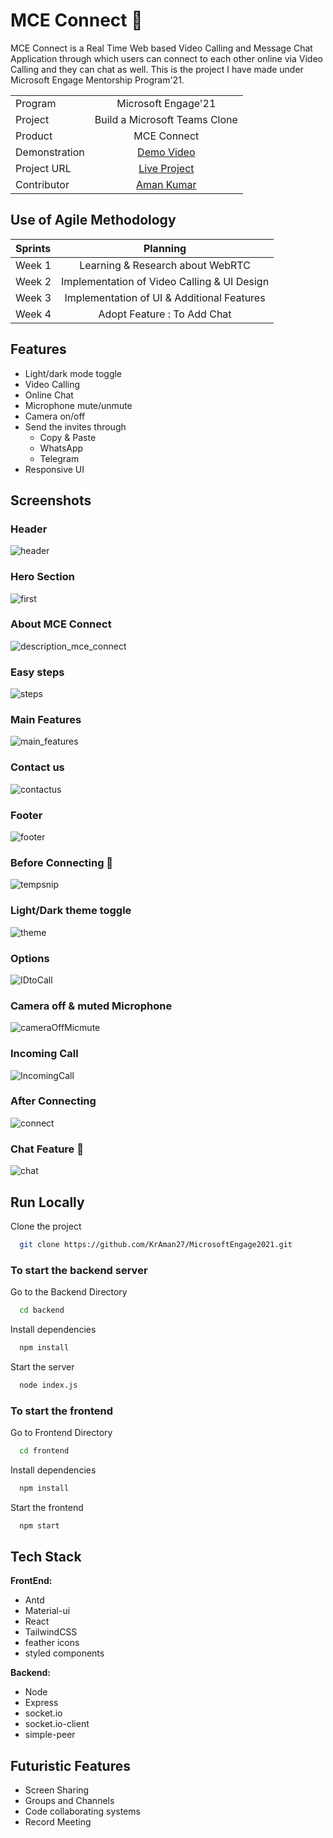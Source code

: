 
# MCE Connect 📸

MCE Connect is a Real Time Web based Video Calling and Message Chat Application through which users can connect to each other online via Video Calling and they can chat as well. This is the project I have made under Microsoft Engage Mentorship Program'21. 

|||
| :------------- | :----------: | 
|  Program |Microsoft Engage'21 |
| Project  | Build a Microsoft Teams Clone |
| Product | MCE Connect |
| Demonstration | [Demo Video](https://youtu.be/cGFqhX9sLCg) |
| Project URL | [Live Project](https://mce-connect.netlify.app) |
|Contributor|[Aman Kumar](https://www.linkedin.com/in/amankumar2702)|

## Use of Agile Methodology

|Sprints|Planning|
| :------------- | :----------: | 
|  Week 1 | Learning & Research about WebRTC |
|  Week 2 | Implementation of Video Calling & UI Design|
|  Week 3 | Implementation of UI & Additional Features|
|  Week 4 | Adopt Feature : To Add Chat |

## Features

- Light/dark mode toggle
- Video Calling
- Online Chat
- Microphone mute/unmute
- Camera on/off
- Send the invites through 
    - Copy & Paste
    - WhatsApp
    - Telegram
- Responsive UI

## Screenshots

### Header
![header](https://user-images.githubusercontent.com/67097430/125348132-76495f00-e379-11eb-8133-cfefad3d615a.PNG)

### Hero Section
![first](https://user-images.githubusercontent.com/67097430/125347794-fb804400-e378-11eb-9d12-562dc33badbe.PNG)

### About MCE Connect
![description_mce_connect](https://user-images.githubusercontent.com/67097430/125347824-05a24280-e379-11eb-94c7-d87450ac400e.PNG)

### Easy steps
![steps](https://user-images.githubusercontent.com/67097430/125348048-5ade5400-e379-11eb-8a07-b98fb06b10c5.PNG)

### Main Features 
![main_features](https://user-images.githubusercontent.com/67097430/125348068-63368f00-e379-11eb-8601-a9213dd6c89b.PNG)

### Contact us
![contactus](https://user-images.githubusercontent.com/67097430/125348096-6c276080-e379-11eb-8420-27c27699c46e.PNG)

### Footer
![footer](https://user-images.githubusercontent.com/67097430/125348115-7184ab00-e379-11eb-83e2-8b54cc4c614b.PNG)

### Before Connecting 🤵
![tempsnip](https://user-images.githubusercontent.com/67097430/125348229-94af5a80-e379-11eb-9ef3-f4a0a95d8282.png)

### Light/Dark theme toggle
![theme](https://user-images.githubusercontent.com/67097430/125349976-ca554300-e37b-11eb-9d4a-9c568e9188ee.PNG)

### Options
![IDtoCall](https://user-images.githubusercontent.com/67097430/125348334-b3adec80-e379-11eb-8117-e4d31d0288a7.PNG)

### Camera off & muted Microphone 
![cameraOffMicmute](https://user-images.githubusercontent.com/67097430/125348358-bdcfeb00-e379-11eb-8988-ad7b593acdd1.PNG)

### Incoming Call
![IncomingCall](https://user-images.githubusercontent.com/67097430/125348184-88c39880-e379-11eb-8af9-d9d23a6009f6.PNG)

### After Connecting
![connect](https://user-images.githubusercontent.com/67097430/125348462-de984080-e379-11eb-8464-bab172c008ba.png)

### Chat Feature 📧
![chat](https://user-images.githubusercontent.com/67097430/125348724-3767d900-e37a-11eb-8ef5-144bd603e53e.PNG)

## Run Locally

Clone the project

```bash
  git clone https://github.com/KrAman27/MicrosoftEngage2021.git
```

### To start the backend server

Go to the Backend Directory

```bash
  cd backend
```

Install dependencies

```bash
  npm install
```

Start the server

```bash
  node index.js
```

### To start the frontend

Go to Frontend Directory

```bash
  cd frontend
```

Install dependencies

```bash
  npm install
```

Start the frontend

```bash
  npm start
```

## Tech Stack

**FrontEnd:** 
* Antd
* Material-ui
* React
* TailwindCSS
* feather icons
* styled components

**Backend:**
* Node
* Express
* socket.io
* socket.io-client
* simple-peer

## Futuristic Features

* Screen Sharing
* Groups and Channels
* Code collaborating systems
* Record Meeting
